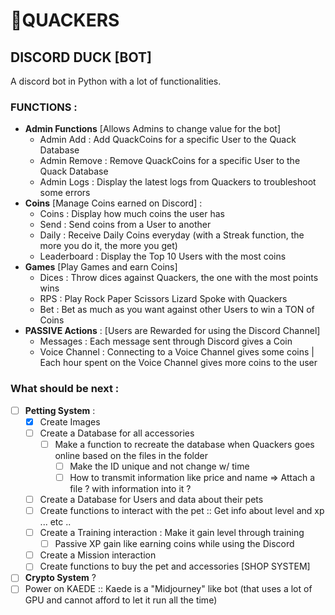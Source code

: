 # 🦆QUACKERS
## DISCORD DUCK [BOT]

A discord bot in Python with a lot of functionalities. 


### FUNCTIONS :
- **Admin Functions** [Allows Admins to change value for the bot]
  - Admin Add : Add QuackCoins for a specific User to the Quack Database
  - Admin Remove : Remove QuackCoins for a specific User to the Quack Database
  - Admin Logs : Display the latest logs from Quackers to troubleshoot some errors
- **Coins** [Manage Coins earned on Discord] :
  - Coins : Display how much coins the user has
  - Send : Send coins from a User to another
  - Daily : Receive Daily Coins everyday (with a Streak function, the more you do it, the more you get)
  - Leaderboard : Display the Top 10 Users with the most coins
- **Games** [Play Games and earn Coins]
  - Dices : Throw dices against Quackers, the one with the most points wins
  - RPS : Play Rock Paper Scissors Lizard Spoke with Quackers
  - Bet : Bet as much as you want against other Users to win a TON of Coins
- **PASSIVE Actions** : [Users are Rewarded for using the Discord Channel]
  - Messages : Each message sent through Discord gives a Coin
  - Voice Channel : Connecting to a Voice Channel gives some coins | Each hour spent on the Voice Channel gives more coins to the user
 


### What should be next : 
- [ ] **Petting System** :
  - [x] Create Images
  - [ ] Create a Database for all accessories
    - [ ] Make a function to recreate the database when Quackers goes online based on the files in the folder
      - [ ] Make the ID unique and not change w/ time 
      - [ ] How to transmit information like price and name => Attach a file ? with information into it ?
  - [ ] Create a Database for Users and data about their pets
  - [ ] Create functions to interact with the pet :: Get info about level and xp ... etc .. 
  - [ ] Create a Training interaction : Make it gain level through training
    - [ ] Passive XP gain like earning coins while using the Discord
  - [ ] Create a Mission interaction 
  - [ ] Create functions to buy the pet and accessories [SHOP SYSTEM]
- [ ] **Crypto System** ?
- [ ] Power on KAEDE :: Kaede is a "Midjourney" like bot (that uses a lot of GPU and cannot afford to let it run all the time)
